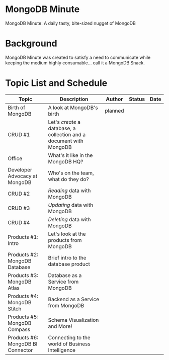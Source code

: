 # MongoDB Minute
MongoDB Minute: A daily tasty, bite-sized nugget of MongoDB 

# Background
MongoDB Minute was created to satisfy a need to communicate while keeping the medium highly consumable... call it a MongoDB Snack.

# Topic List and Schedule

| Topic | Description | Author | Status | Date | 
| --- | --- | --- | --- | --- |
| Birth of MongoDB | A look at MongoDB's birth | planned |  | | |
| CRUD #1 | Let's *create* a database, a collection and a document with MongoDB | | | |
| Office | What's it like in the MongoDB HQ? |  |  |
| Developer Advocacy at MongoDB | Who's on the team, what do they do? | | | |
| CRUD #2 | *Reading* data with MongoDB | | |  |
| CRUD #3 | *Updating* data with MongoDB | | |  |
| CRUD #4 | *Deleting* data with MongoDB | | | |
| Products #1: Intro | Let's look at the products from MongoDB | | | |
| Products #2: MongoDB Database | Brief intro to the database product | | | |
| Products #3: MongoDB Atlas | Database as a Service from MongoDB | | | |
| Products #4: MongoDB Stitch | Backend as a Service from MongoDB | | | |
| Products #5: MongoDB Compass | Schema Visualization and More! | | | |
| Products #6: MongoDB BI Connector | Connecting to the world of Business Intelligence | | | |
